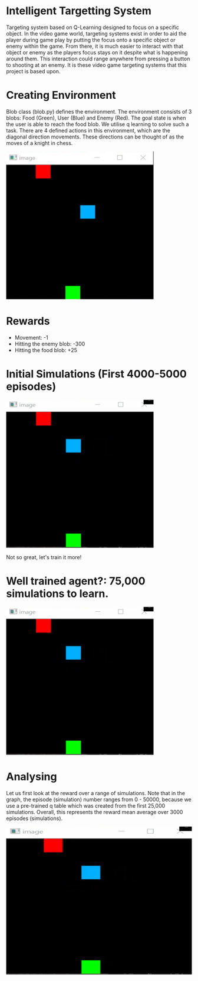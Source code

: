 # Intelligent Targetting System
Targeting system based on Q-Learning designed to focus on a specific object.  In the
video game world, targeting systems exist in order to aid the player during game play by
putting the focus onto a specific object or enemy within the game. From there, it is much
easier to interact with that object or enemy as the players focus stays on it despite what is
happening around them. This interaction could range anywhere from pressing a button to
shooting at an enemy. It is these video game targeting systems that this project is based
upon. 

# Creating Environment
Blob class (blob.py) defines the environment. The environment consists of 3 blobs: Food (Green), User (Blue) and Enemy (Red). The goal state is when the user is able to reach the food blob. We utilise q learning to solve such a task. There are 4 defined actions in this environment, which are the diagonal direction movements. These directions can be thought of as the moves of a knight in chess.

<img src="https://github.com/arjunmann73/intelligent-targetting-qlearning/blob/master/assets/env.png" width="400" height="400" />

# Rewards 
* Movement: -1
* Hitting the enemy blob: -300
* Hitting the food blob: +25

# Initial Simulations (First 4000-5000 episodes)
<img src="https://github.com/arjunmann73/intelligent-targetting-qlearning/blob/master/assets/initially.gif" width="400" height="400" />

Not so great, let's train it more!

# Well trained agent?: 75,000 simulations to learn.
<img src="https://github.com/arjunmann73/intelligent-targetting-qlearning/blob/master/assets/initially.gif" width="400" height="400" />

# Analysing

Let us first look at the reward over a range of simulations. Note that in the graph, the episode (simulation) number ranges from 0 - 50000, because we use a pre-trained q table which was created from the first 25,000 simulations. Overall, this represents the reward mean average over 3000 episodes (simulations). 

<img src="https://github.com/arjunmann73/intelligent-targetting-qlearning/blob/master/assets/initially.gif" width="600" height="400" />

